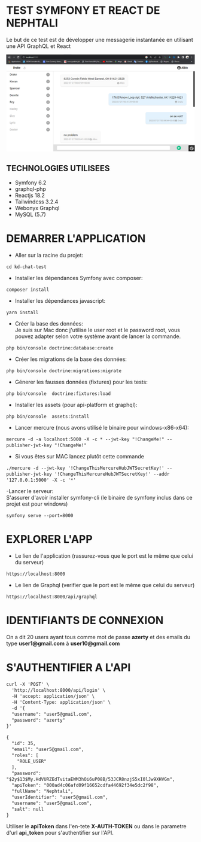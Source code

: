 # TEST SYMFONY ET REACT DE NEPHTALI

Le but de ce test est de développer une messagerie instantanée en utilisant une API
GraphQL et React

![Screenshot de l'app](./interface.png)

## TECHNOLOGIES UTILISEES

- Symfony 6.2
- graphql-php 
- Reactjs 18.2
- Tailwindcss 3.2.4
- Webonyx Graphql
- MySQL (5.7)

# DEMARRER L'APPLICATION

- Aller sur la racine du projet:
````
cd kd-chat-test
````
- Installer les dépendances Symfony avec composer:
````
composer install
````
- Installer les dépendances javascript:
````
yarn install
````
- Créer la base des données:   
Je suis sur Mac donc j'utilise le user root et le password root, vous pouvez adapter selon votre système avant de lancer la commande.
````
php bin/console doctrine:database:create
````
- Créer les migrations de la base des données:
````
php bin/console doctrine:migrations:migrate
````
- Génerer les fausses données (fixtures) pour les tests:
````
php bin/console  doctrine:fixtures:load
````
- Installer les assets (pour api-platform et graphql):
````
php bin/console  assets:install
````
- Lancer mercure (nous avons utilisé le binaire pour windows-x86-x64):
````
mercure -d -a localhost:5000 -X -c * --jwt-key "!ChangeMe!" --publisher-jwt-key "!ChangeMe!"
````
- Si vous êtes sur MAC lancez plutôt cette commande
````
./mercure -d --jwt-key '!ChangeThisMercureHubJWTSecretKey!' --publisher-jwt-key '!ChangeThisMercureHubJWTSecretKey!' --addr '127.0.0.1:5000' -X -c '*'

````

-Lancer le serveur:  
S'assurer d'avoir installer symfony-cli (le binaire de symfony inclus dans ce projet est pour windows)
````
symfony serve --port=8000
````

# EXPLORER L'APP

- Le lien de l'application (rassurez-vous que le port est le même que celui du serveur)
````
https://localhost:8000
````

- Le lien de Graphql (verifier que le port est le même que celui du serveur)
````
https://localhost:8000/api/graphql
````

# IDENTIFIANTS DE CONNEXION

On a dit 20 users ayant tous comme mot de passe __azerty__ et des emails du type __user1@gmail.com__ à __user10@gmail.com__

# S'AUTHENTIFIER A L'API

````
curl -X 'POST' \
  'http://localhost:8000/api/login' \
  -H 'accept: application/json' \
  -H 'Content-Type: application/json' \
  -d '{
  "username": "user5@gmail.com",
  "password": "azerty"
}'
````

````
{
  "id": 35,
  "email": "user5@gmail.com",
  "roles": [
    "ROLE_USER"
  ],
  "password": "$2y$13$My.HdVURZEdTvitaEWM3hOi6uP08B/53JCR8nzjS5xI0lJw9XHVGm",
  "apiToken": "000ad4c06afd09f16652cdfa44692f34e5dc2f98",
  "fullName": "Nephtali",
  "userIdentifier": "user5@gmail.com",
  "username": "user5@gmail.com",
  "salt": null
}
````

Utiliser le __apiToken__ dans l'en-tete __X-AUTH-TOKEN__ ou dans le parametre d'url __api_token__ pour s'authentifier sur l'API.